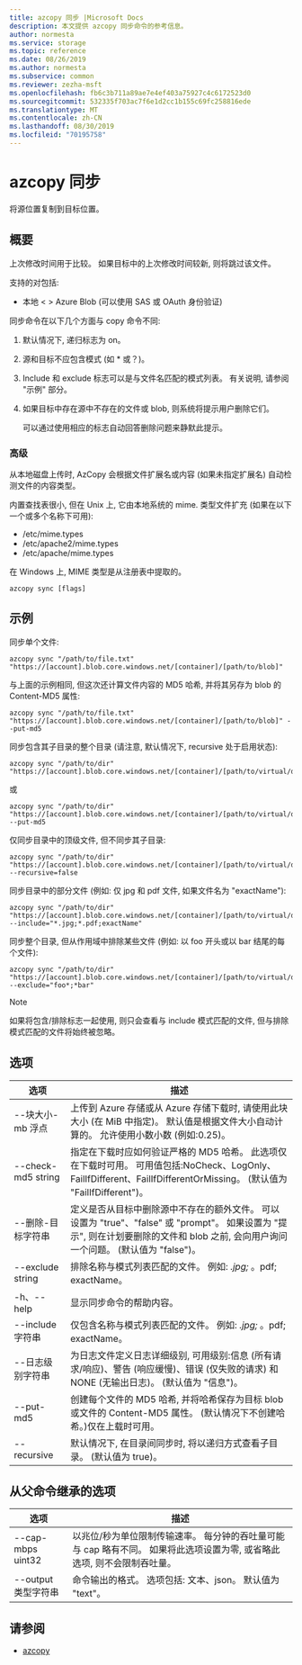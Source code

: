 ```yaml
---
title: azcopy 同步 |Microsoft Docs
description: 本文提供 azcopy 同步命令的参考信息。
author: normesta
ms.service: storage
ms.topic: reference
ms.date: 08/26/2019
ms.author: normesta
ms.subservice: common
ms.reviewer: zezha-msft
ms.openlocfilehash: fb6c3b711a89ae7e4ef403a75927c4c6172523d0
ms.sourcegitcommit: 532335f703ac7f6e1d2cc1b155c69fc258816ede
ms.translationtype: MT
ms.contentlocale: zh-CN
ms.lasthandoff: 08/30/2019
ms.locfileid: "70195758"
---
```

# <a name="azcopy-sync"></a>azcopy 同步

将源位置复制到目标位置。

## <a name="synopsis"></a>概要

上次修改时间用于比较。 如果目标中的上次修改时间较新, 则将跳过该文件。

支持的对包括:

- 本地 < > Azure Blob (可以使用 SAS 或 OAuth 身份验证)

同步命令在以下几个方面与 copy 命令不同:

  1. 默认情况下, 递归标志为 on。
  2. 源和目标不应包含模式 (如 * 或？)。
  3. Include 和 exclude 标志可以是与文件名匹配的模式列表。 有关说明, 请参阅 "示例" 部分。
  4. 如果目标中存在源中不存在的文件或 blob, 则系统将提示用户删除它们。

     可以通过使用相应的标志自动回答删除问题来静默此提示。

### <a name="advanced"></a>高级

从本地磁盘上传时, AzCopy 会根据文件扩展名或内容 (如果未指定扩展名) 自动检测文件的内容类型。

内置查找表很小, 但在 Unix 上, 它由本地系统的 mime. 类型文件扩充 (如果在以下一个或多个名称下可用):

- /etc/mime.types
- /etc/apache2/mime.types
- /etc/apache/mime.types

在 Windows 上, MIME 类型是从注册表中提取的。

```azcopy
azcopy sync [flags]
```

## <a name="examples"></a>示例

同步单个文件:

```azcopy
azcopy sync "/path/to/file.txt" "https://[account].blob.core.windows.net/[container]/[path/to/blob]"
```

与上面的示例相同, 但这次还计算文件内容的 MD5 哈希, 并将其另存为 blob 的 Content-MD5 属性:

```azcopy
azcopy sync "/path/to/file.txt" "https://[account].blob.core.windows.net/[container]/[path/to/blob]" --put-md5
```

同步包含其子目录的整个目录 (请注意, 默认情况下, recursive 处于启用状态):

```azcopy
azcopy sync "/path/to/dir" "https://[account].blob.core.windows.net/[container]/[path/to/virtual/dir]"
```

或

```azcopy
azcopy sync "/path/to/dir" "https://[account].blob.core.windows.net/[container]/[path/to/virtual/dir]" --put-md5
```

仅同步目录中的顶级文件, 但不同步其子目录:

```azcopy
azcopy sync "/path/to/dir" "https://[account].blob.core.windows.net/[container]/[path/to/virtual/dir]" --recursive=false
```

同步目录中的部分文件 (例如: 仅 jpg 和 pdf 文件, 如果文件名为 "exactName"):

```azcopy
azcopy sync "/path/to/dir" "https://[account].blob.core.windows.net/[container]/[path/to/virtual/dir]" --include="*.jpg;*.pdf;exactName"
```

同步整个目录, 但从作用域中排除某些文件 (例如: 以 foo 开头或以 bar 结尾的每个文件):

```azcopy
azcopy sync "/path/to/dir" "https://[account].blob.core.windows.net/[container]/[path/to/virtual/dir]" --exclude="foo*;*bar"
```

> [!NOTE]
> 如果将包含/排除标志一起使用, 则只会查看与 include 模式匹配的文件, 但与排除模式匹配的文件将始终被忽略。

## <a name="options"></a>选项

|选项|描述|
|--|--|
|--块大小-mb 浮点|上传到 Azure 存储或从 Azure 存储下载时, 请使用此块大小 (在 MiB 中指定)。 默认值是根据文件大小自动计算的。 允许使用小数小数 (例如:0.25)。|
|--check-md5 string|指定在下载时应如何验证严格的 MD5 哈希。 此选项仅在下载时可用。 可用值包括:NoCheck、LogOnly、FailIfDifferent、FailIfDifferentOrMissing。 (默认值为 "FailIfDifferent")。|
|--删除-目标字符串|定义是否从目标中删除源中不存在的额外文件。 可以设置为 "true"、"false" 或 "prompt"。 如果设置为 "提示", 则在计划要删除的文件和 blob 之前, 会向用户询问一个问题。 (默认值为 "false")。|
|--exclude string|排除名称与模式列表匹配的文件。 例如: *.jpg;* 。pdf; exactName。|
|-h、--help|显示同步命令的帮助内容。|
|--include 字符串|仅包含名称与模式列表匹配的文件。 例如: *.jpg;* 。pdf; exactName。|
|--日志级别字符串|为日志文件定义日志详细级别, 可用级别:信息 (所有请求/响应)、警告 (响应缓慢)、错误 (仅失败的请求) 和 NONE (无输出日志)。 (默认值为 "信息")。|
|--put-md5|创建每个文件的 MD5 哈希, 并将哈希保存为目标 blob 或文件的 Content-MD5 属性。 (默认情况下不创建哈希。)仅在上载时可用。|
|--recursive|默认情况下, 在目录间同步时, 将以递归方式查看子目录。 (默认值为 true)。|

## <a name="options-inherited-from-parent-commands"></a>从父命令继承的选项

|选项|描述|
|---|---|
|--cap-mbps uint32|以兆位/秒为单位限制传输速率。 每分钟的吞吐量可能与 cap 略有不同。 如果将此选项设置为零, 或省略此选项, 则不会限制吞吐量。|
|--output 类型字符串|命令输出的格式。 选项包括: 文本、json。 默认值为 "text"。|

## <a name="see-also"></a>请参阅

- [azcopy](storage-ref-azcopy.md)
